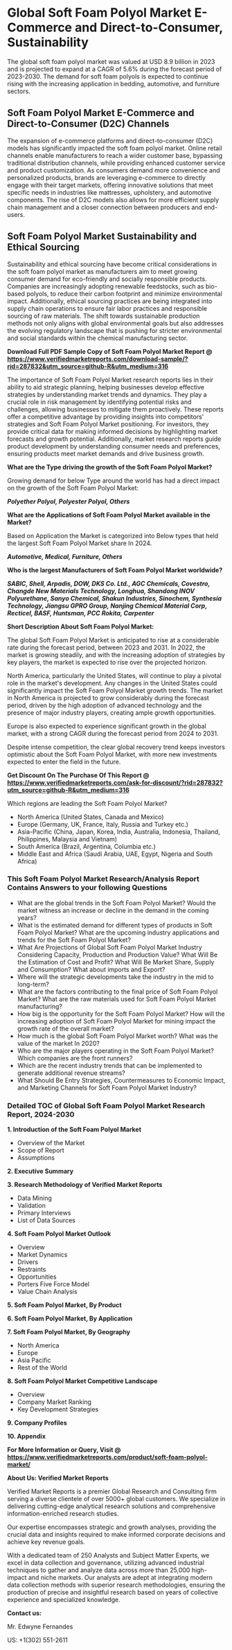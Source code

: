 <h1>Global Soft Foam Polyol Market E-Commerce and Direct-to-Consumer, Sustainability</h1><p class=""><p>The global soft foam polyol market was valued at USD 8.9 billion in 2023 and is projected to expand at a CAGR of 5.6% during the forecast period of 2023-2030. The demand for soft foam polyols is expected to continue rising with the increasing application in bedding, automotive, and furniture sectors.</p><h2>Soft Foam Polyol Market E-Commerce and Direct-to-Consumer (D2C) Channels</h2><p>The expansion of e-commerce platforms and direct-to-consumer (D2C) models has significantly impacted the soft foam polyol market. Online retail channels enable manufacturers to reach a wider customer base, bypassing traditional distribution channels, while providing enhanced customer service and product customization. As consumers demand more convenience and personalized products, brands are leveraging e-commerce to directly engage with their target markets, offering innovative solutions that meet specific needs in industries like mattresses, upholstery, and automotive components. The rise of D2C models also allows for more efficient supply chain management and a closer connection between producers and end-users.</p><h2>Soft Foam Polyol Market Sustainability and Ethical Sourcing</h2><p>Sustainability and ethical sourcing have become critical considerations in the soft foam polyol market as manufacturers aim to meet growing consumer demand for eco-friendly and socially responsible products. Companies are increasingly adopting renewable feedstocks, such as bio-based polyols, to reduce their carbon footprint and minimize environmental impact. Additionally, ethical sourcing practices are being integrated into supply chain operations to ensure fair labor practices and responsible sourcing of raw materials. The shift towards sustainable production methods not only aligns with global environmental goals but also addresses the evolving regulatory landscape that is pushing for stricter environmental and social standards within the chemical manufacturing sector.</p></p><p class=""><strong>Download Full PDF Sample Copy of Soft Foam Polyol Market Report @ <a href="https://www.verifiedmarketreports.com/download-sample/?rid=287832&utm_source=github-R&utm_medium=316" target="_blank">https://www.verifiedmarketreports.com/download-sample/?rid=287832&utm_source=github-R&utm_medium=316</a></strong></p><p>The importance of&nbsp;Soft Foam Polyol Market research reports lies in their ability to aid strategic planning, helping businesses develop effective strategies by understanding market trends and dynamics. They play a crucial role in risk management by identifying potential risks and challenges, allowing businesses to mitigate them proactively. These reports offer a competitive advantage by providing insights into competitors' strategies and Soft Foam Polyol Market positioning. For investors, they provide critical data for making informed decisions by highlighting market forecasts and growth potential. Additionally, market research reports guide product development by understanding consumer needs and preferences, ensuring products meet market demands and drive business growth.</p><p><strong>What are the&nbsp;Type driving the growth of the Soft Foam Polyol Market?</strong></p><p id="" class="">Growing demand for below Type around the world has had a direct impact on the growth of the Soft Foam Polyol Market:</p><p class=""><em><strong>Polyether Polyol, Polyester Polyol, Others</strong></em></p><p class=""><strong>What are the&nbsp;Applications&nbsp;of Soft Foam Polyol Market available in the Market?</strong></p><p id="" class="">Based on Application the Market is categorized into Below types that held the largest Soft Foam Polyol Market share In 2024.</p><p class=""><em><strong>Automotive, Medical, Furniture, Others</strong></em></p><p class=""><strong>Who is the largest Manufacturers of Soft Foam Polyol Market worldwide?</strong></p><p><em><strong>SABIC, Shell, Arpadis, DOW, DKS Co. Ltd., AGC Chemicals, Covestro, Changde New Materials Technology, Longhua, Shandong INOV Polyurethane, Sanyo Chemical, Shakun Industries, Sinochem, Synthesia Technology, Jiangsu GPRO Group, Nanjing Chemical Material Corp, Recticel, BASF, Huntsman, PCC Rokita, Carpenter</strong></em></p><p id="" class=""><strong>Short Description About Soft Foam Polyol Market:</strong></p><p>The global Soft Foam Polyol Market is anticipated to rise at a considerable rate during the forecast period, between 2023 and 2031. In 2022, the market is growing steadily, and with the increasing adoption of strategies by key players, the market is expected to rise over the projected horizon.</p><p>North America, particularly the United States, will continue to play a pivotal role in the market's development. Any changes in the United States could significantly impact the Soft Foam Polyol Market growth trends. The market in North America is projected to grow considerably during the forecast period, driven by the high adoption of advanced technology and the presence of major industry players, creating ample growth opportunities.</p><p>Europe is also expected to experience significant growth in the global market, with a strong CAGR during the forecast period from 2024 to 2031.</p><p>Despite intense competition, the clear global recovery trend keeps investors optimistic about the Soft Foam Polyol Market, with more new investments expected to enter the field in the future.</p><p id="" class=""><strong>Get Discount On The Purchase Of This Report @ <a href="https://www.verifiedmarketreports.com/ask-for-discount/?rid=287832?utm_source=github-R&utm_medium=316" target="_blank">https://www.verifiedmarketreports.com/ask-for-discount/?rid=287832?utm_source=github-R&utm_medium=316</a></strong></p><p class="">Which regions are leading the Soft Foam Polyol Market?</p><ul><li>North America (United States, Canada and Mexico)</li><li>Europe (Germany, UK, France, Italy, Russia and Turkey etc.)</li><li>Asia-Pacific (China, Japan, Korea, India, Australia, Indonesia, Thailand, Philippines, Malaysia and Vietnam)</li><li>South America (Brazil, Argentina, Columbia etc.)</li><li>Middle East and Africa (Saudi Arabia, UAE, Egypt, Nigeria and South Africa)</li></ul><h3 id="" class="">This Soft Foam Polyol Market Research/Analysis Report Contains Answers to your following Questions</h3><ul><li>What are the global trends in the Soft Foam Polyol Market? Would the market witness an increase or decline in the demand in the coming years?</li><li>What is the estimated demand for different types of products in Soft Foam Polyol Market? What are the upcoming industry applications and trends for the Soft Foam Polyol Market?</li><li>What Are Projections of Global Soft Foam Polyol Market Industry Considering Capacity, Production and Production Value? What Will Be the Estimation of Cost and Profit? What Will Be Market Share, Supply and Consumption? What about imports and Export?</li><li>Where will the strategic developments take the industry in the mid to long-term?</li><li>What are the factors contributing to the final price of Soft Foam Polyol Market? What are the raw materials used for Soft Foam Polyol Market manufacturing?</li><li>How big is the opportunity for the Soft Foam Polyol Market? How will the increasing adoption of Soft Foam Polyol Market for mining impact the growth rate of the overall market?</li><li>How much is the global Soft Foam Polyol Market worth? What was the value of the market In 2020?</li><li>Who are the major players operating in the Soft Foam Polyol Market? Which companies are the front runners?</li><li>Which are the recent industry trends that can be implemented to generate additional revenue streams?</li><li>What Should Be Entry Strategies, Countermeasures to Economic Impact, and Marketing Channels for Soft Foam Polyol Market Industry?</li></ul><h3 id="" class="">Detailed TOC of Global Soft Foam Polyol Market Research Report, 2024-2030</h3><p id="" class=""><strong>1. Introduction of the Soft Foam Polyol Market</strong></p><ul><li>Overview of the Market</li><li>Scope of Report</li><li>Assumptions</li></ul><p id="" class=""><strong>2. Executive Summary</strong></p><p id="" class=""><strong>3. Research Methodology of Verified Market Reports</strong></p><ul><li>Data Mining</li><li>Validation</li><li>Primary Interviews</li><li>List of Data Sources</li></ul><p id="" class=""><strong>4. Soft Foam Polyol Market Outlook</strong></p><ul><li>Overview</li><li>Market Dynamics</li><li>Drivers</li><li>Restraints</li><li>Opportunities</li><li>Porters Five Force Model</li><li>Value Chain Analysis</li></ul><p id="" class=""><strong>5. Soft Foam Polyol Market, By Product</strong></p><p id="" class=""><strong>6. Soft Foam Polyol Market, By Application</strong></p><p id="" class=""><strong>7. Soft Foam Polyol Market, By Geography</strong></p><ul><li>North America</li><li>Europe</li><li>Asia Pacific</li><li>Rest of the World</li></ul><p id="" class=""><strong>8. Soft Foam Polyol Market Competitive Landscape</strong></p><ul><li>Overview</li><li>Company Market Ranking</li><li>Key Development Strategies</li></ul><p id="" class=""><strong>9. Company Profiles</strong></p><p id="" class=""><strong>10. Appendix</strong></p><p id="" class=""><strong>For More Information or Query, Visit @ <a href="https://www.verifiedmarketreports.com/product/soft-foam-polyol-market/" target="_blank">https://www.verifiedmarketreports.com/product/soft-foam-polyol-market/</a></strong></p><p id="" class=""><strong>About Us: Verified Market Reports</strong></p><p id="" class="">Verified Market Reports is a premier Global Research and Consulting firm serving a diverse clientele of over 5000+ global customers. We specialize in delivering cutting-edge analytical research solutions and comprehensive information-enriched research studies.</p><p id="" class="">Our expertise encompasses strategic and growth analyses, providing the crucial data and insights required to make informed corporate decisions and achieve key revenue goals.</p><p id="" class="">With a dedicated team of 250 Analysts and Subject Matter Experts, we excel in data collection and governance, utilizing advanced industrial techniques to gather and analyze data across more than 25,000 high-impact and niche markets. Our analysts are adept at integrating modern data collection methods with superior research methodologies, ensuring the production of precise and insightful research based on years of collective experience and specialized knowledge.</p><p id="" class=""><strong>Contact us:</strong></p><p id="" class="">Mr. Edwyne Fernandes</p><p id="" class="">US: +1(302) 551-2611</p>